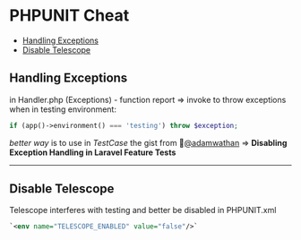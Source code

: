 # PHPUNIT Cheat
* [Handling Exceptions](#handling-exceptions)
* [Disable Telescope](#disable-telescope)

## Handling Exceptions
in Handler.php (Exceptions) - function report => invoke to throw exceptions when in testing environment:
```php
if (app()->environment() === 'testing') throw $exception;
```
*better way* is to use in *TestCase* the gist from :link:[@adamwathan](https://gist.github.com/adamwathan/125847c7e3f16b88fa33a9f8b42333da) => **Disabling Exception Handling in Laravel Feature Tests**

---
## Disable Telescope
Telescope interferes with testing and better be disabled in PHPUNIT.xml
```xml
`<env name="TELESCOPE_ENABLED" value="false"/>`
```
<!--stackedit_data:
eyJoaXN0b3J5IjpbMTkzMzg2MDM3OSwxNjY0MzcwNjc3LC0xMT
Q2MjUwMzIwXX0=
-->